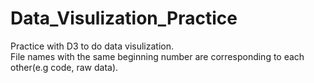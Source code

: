 # Data_Visulization_Practice
  Practice with D3 to do data visulization.<br>
  File names with the same beginning number are corresponding to each other(e.g code, raw data).
